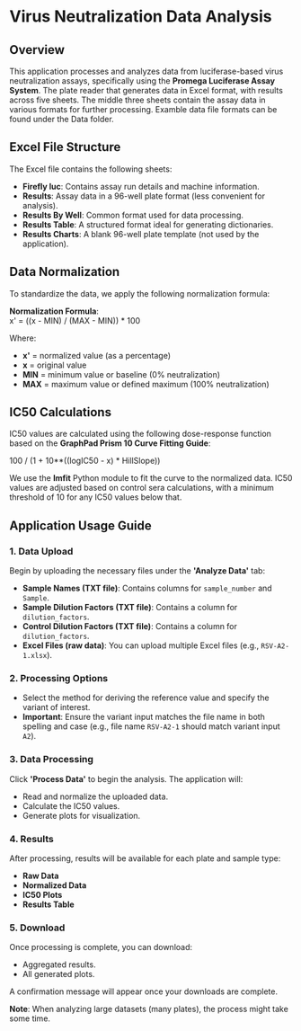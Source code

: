 # Virus Neutralization Data Analysis

## Overview

This application processes and analyzes data from luciferase-based virus neutralization assays, specifically using the **Promega Luciferase Assay System**. The plate reader that generates data in Excel format, with results across five sheets. The middle three sheets contain the assay data in various formats for further processing. Examble data file formats can be found under the Data folder.

## Excel File Structure

The Excel file contains the following sheets:

- **Firefly luc**: Contains assay run details and machine information.
- **Results**: Assay data in a 96-well plate format (less convenient for analysis).
- **Results By Well**: Common format used for data processing.
- **Results Table**: A structured format ideal for generating dictionaries.
- **Results Charts**: A blank 96-well plate template (not used by the application).

## Data Normalization

To standardize the data, we apply the following normalization formula:

**Normalization Formula**:  
x' = ((x - MIN) / (MAX - MIN)) * 100

Where:
- **x'** = normalized value (as a percentage)
- **x** = original value
- **MIN** = minimum value or baseline (0% neutralization)
- **MAX** = maximum value or defined maximum (100% neutralization)

## IC50 Calculations

IC50 values are calculated using the following dose-response function based on the **GraphPad Prism 10 Curve Fitting Guide**:

100 / (1 + 10**((logIC50 - x) * HillSlope))

We use the **lmfit** Python module to fit the curve to the normalized data. IC50 values are adjusted based on control sera calculations, with a minimum threshold of 10 for any IC50 values below that.

## Application Usage Guide

### 1. Data Upload
Begin by uploading the necessary files under the **'Analyze Data'** tab:
- **Sample Names (TXT file)**: Contains columns for `sample_number` and `Sample`.
- **Sample Dilution Factors (TXT file)**: Contains a column for `dilution_factors`.
- **Control Dilution Factors (TXT file)**: Contains a column for `dilution_factors`.
- **Excel Files (raw data)**: You can upload multiple Excel files (e.g., `RSV-A2-1.xlsx`).

### 2. Processing Options
- Select the method for deriving the reference value and specify the variant of interest.
- **Important**: Ensure the variant input matches the file name in both spelling and case (e.g., file name `RSV-A2-1` should match variant input `A2`).

### 3. Data Processing
Click **'Process Data'** to begin the analysis. The application will:
- Read and normalize the uploaded data.
- Calculate the IC50 values.
- Generate plots for visualization.

### 4. Results
After processing, results will be available for each plate and sample type:
- **Raw Data**
- **Normalized Data**
- **IC50 Plots**
- **Results Table**

### 5. Download
Once processing is complete, you can download:
- Aggregated results.
- All generated plots.

A confirmation message will appear once your downloads are complete. 

**Note**: When analyzing large datasets (many plates), the process might take some time.
